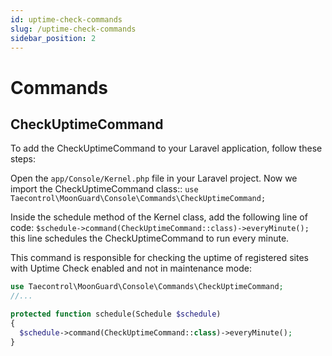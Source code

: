 ```yaml
---
id: uptime-check-commands
slug: /uptime-check-commands
sidebar_position: 2
---
```


# Commands 


## CheckUptimeCommand

To add the CheckUptimeCommand to your Laravel application, follow these steps:

Open the ``app/Console/Kernel.php`` file in your Laravel project.
Now we import the CheckUptimeCommand class:: ``use Taecontrol\MoonGuard\Console\Commands\CheckUptimeCommand;``

Inside the schedule method of the Kernel class, add the following line of code:
``$schedule->command(CheckUptimeCommand::class)->everyMinute();``
this line schedules the CheckUptimeCommand to run every minute.

This command is responsible for checking the uptime of registered sites with Uptime Check enabled and not in maintenance mode:

```php title="app/Console/Kernel.php"
use Taecontrol\MoonGuard\Console\Commands\CheckUptimeCommand;
//...

protected function schedule(Schedule $schedule)
{
  $schedule->command(CheckUptimeCommand::class)->everyMinute();
}
```




